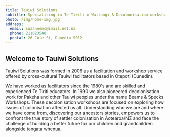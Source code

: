 ```yaml
---
title: Tauiwi Solutions
subtitle: Specialising in Te Tiriti o Waitangi & Decolonisation workshops
photo: /img/home-img.jpg
address:
  email: suzannemc@imail.net.nz
  phone: 211623548
  postal: 26 Cole St, Dunedin 9012
---
```

## Welcome to Tauiwi Solutions

Tauiwi Solutions was formed in 2006 as a facilitation and workshop service offered by cross-cultural Tauiwi facilitators based in Otepoti (Dunedin).

We have worked as facilitators since the 1980's and are skilled and experienced Te Tiriti educators. In 1990 we also pioneered decolonisation work for Pakeha and other Tauiwi peoples under the name Beams & Specks Workshops. These decolonisation workshops are focused on exploring how issues of colonisation affected us all.  Understanding who we are and where we have come from, discovering our ancestors stories, empowers us to confront the true story of settler colonisation in Aotearoa/NZ and face  the challenge of building a better future for our children and grandchildren alongside tangata whenua,